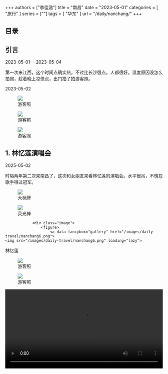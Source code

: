+++
authors = ["李佳潞"]
title = "南昌"
date = "2023-05-01"
categories = [
    "旅行"
]
series = [""]
tags = [
    "华东"
]
url = "/daily/nanchang/"
+++
<!DOCTYPE html>
<html lang="zh-CN">
<head>
    <meta charset="UTF-8">
    <meta name="viewport" content="width=device-width, initial-scale=1.0">
    <link rel="stylesheet" href="/assets/css/styles.css">
    <script src="/assets/js/toc.js"></script>    
</head>
<body>
    <article>
        <nav>
            <h2>目录</h2>
            <ul id="toc">
                <!-- 目录项会在这里动态生成 -->
            </ul>
        </nav>
        <section>
            <h2>引言</h2>
            <p>2023-05-01---2023-05-04</p>
            <p>         第一次来江西，这个时间点确实热，不过比长沙强点。人都很好。温度原因没怎么拍照，趁着晚上凉快点，出门拍了拍游客照。</p>
        </section>
        <section>
            <p>2023-05-02 <i class="fas fa-sun"></i></p>
            <div class="container">
                <div class="image">
                    <figure>
                        <a data-fancybox="gallery" href="/images/daily-travel/nanchang1.jpg">
    <img src="/images/daily-travel/nanchang1.jpg" loading="lazy">
</a>
                        <figcaption>游客照</figcaption>
                    </figure>
                </div>
            </div>
        </section>
        <section>
            <div class="container">
                <div class="image">
                    <figure>
                        <a data-fancybox="gallery" href="/images/daily-travel/nanchang3.jpg">
    <img src="/images/daily-travel/nanchang3.jpg" loading="lazy">
</a>
                        <figcaption>游客照</figcaption>
                    </figure>
                </div>
                <div class="image">
                    <figure>
                        <a data-fancybox="gallery" href="/images/daily-travel/nanchang2.jpg">
    <img src="/images/daily-travel/nanchang2.jpg" loading="lazy">
</a>
                        <figcaption>游客照</figcaption>
                    </figure>
                </div>
            </div>
        </section>
        <section>
            <h2>1. 林忆莲演唱会</h2>
            <p>2025-05-02 <i class="fas fa-sun"></i></p>
            <p>         时隔两年第二次来南昌了，这次和女朋友来看林忆莲的演唱会。水平很吊，不愧在歌手得过冠军。</p>
            <div class="container">
                <div class="image">
                    <figure>
                        <a data-fancybox="gallery" href="/images/daily-travel/nanchang4.png">
    <img src="/images/daily-travel/nanchang4.png" loading="lazy">
</a>
                        <figcaption>大标牌</figcaption>
                    </figure>
                </div>
            </div>
            <div class="container">
                <div class="image">
                    <figure>
                        <a data-fancybox="gallery" href="/images/daily-travel/nanchang5.png">
    <img src="/images/daily-travel/nanchang5.png" loading="lazy">
</a>
<figcaption>荧光棒</figcaption>
                    </figure>
                </div>
                
                <div class="image">
                    <figure>
                        <a data-fancybox="gallery" href="/images/daily-travel/nanchang6.png">
    <img src="/images/daily-travel/nanchang6.png" loading="lazy">
</a>
<figcaption>林忆莲</figcaption>
                    </figure>
                </div>
            </div>
            <div class="container">
                <div class="image">
                    <figure>
                        <a data-fancybox="gallery" href="/images/daily-travel/nanchang7.png">
    <img src="/images/daily-travel/nanchang7.png" loading="lazy">
</a>
                        <figcaption>游客照</figcaption>
                    </figure>
                </div>
            </div>
            <div class="container">
                <div class="image">
                    <figure>
                        <a data-fancybox="gallery" href="/images/daily-travel/nanchang8.png">
    <img src="/images/daily-travel/nanchang8.png" loading="lazy">
</a>
                        <figcaption>游客照</figcaption>
                    </figure>
                </div>
            </div>
            <div class="container">
                <video controls style="width: 100%; max-width: 640px; height: auto;">
                    <source src="/videos/daily-travel/nanchang1.mp4" type="video/mp4">
                    您的浏览器不支持 video 标签。
                </video>
                </div>
        </section>
    </article>
</body>
</html>